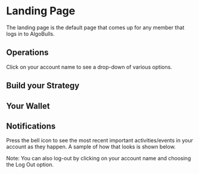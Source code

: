 # Landing Page

The landing page is the default page that comes up for any member that logs in to AlgoBulls.

## Operations
Click on your account name to see a drop-down of various options.

## Build your Strategy

## Your Wallet

## Notifications
Press the bell icon to see the most recent important activities/events in your account as they happen. A sample of how that looks is shown below.


Note: You can also log-out by clicking on your account name and choosing the Log Out option.
